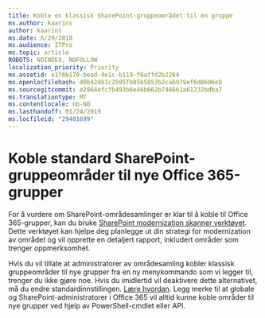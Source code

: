```yaml
---
title: Koble en klassisk SharePoint-gruppeområdet til en gruppe
ms.author: kaarins
author: kaarins
ms.date: 6/29/2018
ms.audience: ITPro
ms.topic: article
ROBOTS: NOINDEX, NOFOLLOW
localization_priority: Priority
ms.assetid: a1f6b170-bead-4e1c-b119-f6affd2b2264
ms.openlocfilehash: 40b42d81c2595fb05b5853b2cab979ef6d8606e8
ms.sourcegitcommit: e2864efcfb493b6e46b662b746661a61232bdba7
ms.translationtype: MT
ms.contentlocale: nb-NO
ms.lasthandoff: 01/24/2019
ms.locfileid: "29481699"
---
```

# <a name="connect-classic-sharepoint-team-sites-to-new-office-365-groups"></a>Koble standard SharePoint-gruppeområder til nye Office 365-grupper

For å vurdere om SharePoint-områdesamlinger er klar til å koble til Office 365-grupper, kan du bruke [SharePoint modernization skanner verktøyet](https://go.microsoft.com/fwlink/?linkid=873066). Dette verktøyet kan hjelpe deg planlegge ut din strategi for modernization av området og vil opprette en detaljert rapport, inkludert områder som trenger oppmerksomhet.
  
Hvis du vil tillate at administratorer av områdesamling kobler klassisk gruppeområder til nye grupper fra en ny menykommando som vi legger til, trenger du ikke gjøre noe. Hvis du imidlertid vil deaktivere dette alternativet, må du endre standardinnstillingen. [Lære hvordan](https://go.microsoft.com/fwlink/?linkid=2004316). Legg merke til at globale og SharePoint-administratorer i Office 365 vil alltid kunne koble områder til nye grupper ved hjelp av PowerShell-cmdlet eller API.
  

